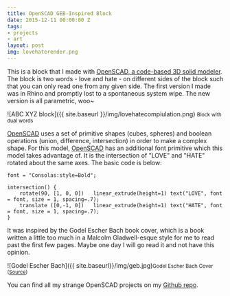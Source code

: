 ```yaml
---
title: OpenSCAD GEB-Inspired Block
date: 2015-12-11 00:00:00 Z
tags:
- projects
- art
layout: post
img: lovehaterender.png
---
```


This is a block that I made with [OpenSCAD, a code-based 3D solid modeler][openscad]. The block is two words - love and hate - on different sides of the block such that you can only read one from any given side. The first version I made was in Rhino and promptly lost to a spontaneous system wipe. The new version is all parametric, woo~

![ABC XYZ block]({{ site.baseurl }}/img/lovehatecompiulation.png) <small>Block with dual words</small>

[OpenSCAD][openscad] uses a set of primitive shapes (cubes, spheres) and boolean operations (union, difference, intersection) in order to make a complex shape. For this model, [OpenSCAD][openscad] has an additional font primitive which this model takes advantage of. It is the intersection of "LOVE" and "HATE" rotated about the same axes. The basic code is below:

	font = "Consolas:style=Bold";

	intersection() {
	    rotate(90, [1, 0, 0])   linear_extrude(height=1) text("LOVE", font = font, size = 1, spacing=.7);
	    translate ([0,-1, 0])   linear_extrude(height=1) text("HATE", font = font, size = 1, spacing=.7);
	}


It was inspired by the Godel Escher Bach book cover, which is a book written a little too much in a Malcolm Gladwell-esque style for me to read past the first few pages. Maybe one day I will go read it and not have this opinion.

![Godel Escher Bach]({{ site.baseurl}}/img/geb.jpg)<small>Godel Escher Bach Cover ([Source][geb])</small>

You can find all my strange OpenSCAD projects on my [Github repo][openscadrepo].


[jekyll]:      http://jekyllrb.com
[jekyll-gh]:   https://github.com/jekyll/jekyll
[jekyll-help]: https://github.com/jekyll/jekyll-help
[githubpages]: https://pages.github.com/
[mywebsite]:   https://github.com/rebeccali/holo-alfa/
[holoalfa]:    https://github.com/steinvc/holo-alfa
[ppprs]:       http://www.powerracingseries.org/
[dvr]:    	   http://www.ti.com/product/drv8302
[chainsawfet]: http://www.nxp.com/documents/data_sheet/PSMN7R0-100PS.pdf
[bayley]:      http://isopack.blogspot.com
[ninephase]:   https://github.com/rebeccali/ninephase
[openscad]:    http://www.openscad.org/
[geb]:         https://books.google.com/books/about/G%C3%B6del_Escher_Bach_Anniversary_Edition.html?id=aFcsnUEewLkC&source=kp_cover
[openscadrepo]:https://github.com/rebeccali/openscad

